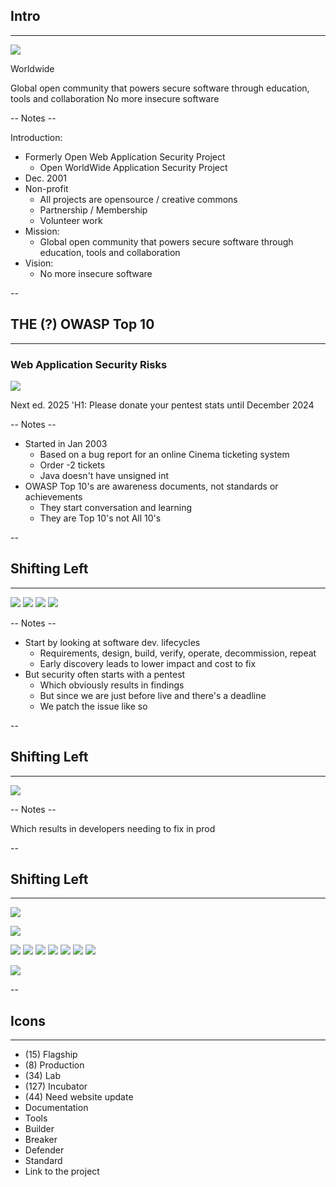 ## Intro
<hr />



![](./pics/OWASP_top10/owasp_logo.png)<!-- .element class="center-xy" style="position: fixed; box-shadow:none; width: 500px;"  -->


<span>Worldwide</span><!-- .element class="fragment" style="font-size: 24px; font-weight: bold; display: block; opacity: 1; transform: rotate(-25deg); background-color: white; color: red; position: fixed; top: 400px; left: 450px; width: 90px; height: 23px;" -->


<span>Global open community that powers secure software through education, tools and collaboration</span><!-- .element class="fragment center-x" style="font-size: 20px; position: fixed; bottom: 150px; width: 900px;" -->
<span>No more insecure software</span><!-- .element class="fragment center-x" style="font-size: 80px; position: fixed; bottom: 50px; width: 900px;" -->


-- Notes --

Introduction:
* Formerly Open Web Application Security Project
  * Open WorldWide Application Security Project
* Dec. 2001
* Non-profit
  * All projects are opensource / creative commons
  * Partnership / Membership
  * Volunteer work
* Mission:
  * Global open community that powers secure software through education, tools and collaboration
* Vision:
  * No more insecure software

--

## THE (?) OWASP Top 10
<hr />

### Web Application Security Risks

![](./pics/OWASP_top10/OWASP_Top_10_Web_Vuln.png)<!-- .element class="center-x" style="position: fixed; box-shadow:none; width: 900px; top: 150px;"  -->

<span>Next ed. 2025 'H1: Please donate your pentest stats until December 2024</span><!-- .element class="fragment center-x" style="font-size: 25px; position: fixed; bottom: 50px; width: 800px;" -->

-- Notes --

* Started in Jan 2003
  * Based on a bug report for an online Cinema ticketing system
  * Order -2 tickets
  * Java doesn't have unsigned int
* OWASP Top 10's are awareness documents, not standards or achievements
  * They start conversation and learning
  * They are Top 10's not All 10's

--

## Shifting Left
<hr />

![](pics/ssdlc/SDLC.png)<!-- .element style="box-shadow:none; position: fixed; left: 100px; top: 400px; width: 800px; " -->
![](pics/ssdlc/bug_cost.jpg)<!-- .element style="z-index: -100; box-shadow:none; position: fixed; left: 40px; bottom: 25px; width: 750px;" class="fragment" data-fragment-index="0" -->
![](pics/ssdlc/SSDLC_Pentest.png)<!-- .element style="box-shadow:none; position: fixed; left: 570px; top: 320px;" class="fragment" data-fragment-index="1" -->
![](pics/ssdlc/security_afterthought.gif)<!-- .element style="position: fixed; box-shadow:none; width: 900px; bottom: 70px;" class="fragment center-x" data-fragment-index="2" -->


-- Notes --

* Start by looking at software dev. lifecycles
  * Requirements, design, build, verify, operate, decommission, repeat
  * Early discovery leads to lower impact and cost to fix
* But security often starts with a pentest
  * Which obviously results in findings
  * But since we are just before live and there's a deadline
  * We patch the issue like so

--

## Shifting Left
<hr />

![](pics/meme/maintainability/fixing_bugs_in_prod.jpeg)<!-- .element class="center-xy" style="position: fixed; box-shadow:none; width: 850px;"  -->


-- Notes --

Which results in developers needing to fix in prod


--

## Shifting Left
<hr />

![](pics/ssdlc/bug_cost.jpg)<!-- .element style="z-index: -100; box-shadow:none; position: fixed; left: 40px; bottom: 25px; width: 750px;" -->

![](pics/ssdlc/SDLC.png)<!-- .element style="box-shadow:none; position: fixed; left: 100px; top: 400px; width: 800px; " -->

![](pics/ssdlc/SSDLC_Risk.png)<!-- .element style="box-shadow:none; position: fixed; left: 130px; top: 320px;" class="fragment" data-fragment-index="0" -->
![](pics/ssdlc/SSDLC_Threat.png)<!-- .element style="box-shadow:none; position: fixed; left: 240px; top: 320px;" class="fragment" data-fragment-index="0" -->
![](pics/ssdlc/SSDLC_Static.png)<!-- .element style="box-shadow:none; position: fixed; left: 350px; top: 320px;" class="fragment" data-fragment-index="0" -->
![](pics/ssdlc/SSDLC_Dynamic.png)<!-- .element style="box-shadow:none; position: fixed; left: 460px; top: 320px;" class="fragment" data-fragment-index="0" -->
![](pics/ssdlc/SSDLC_Pentest.png)<!-- .element style="box-shadow:none; position: fixed; left: 570px; top: 320px;"  -->
![](pics/ssdlc/SSDLC_Config.png)<!-- .element style="box-shadow:none; position: fixed; left: 680px; top: 320px;" class="fragment" data-fragment-index="0" -->
![](pics/ssdlc/SSDLC_Cleanup.png)<!-- .element style="box-shadow:none; position: fixed; left: 780px; top: 320px;" class="fragment" data-fragment-index="0" -->

![](pics/ssdlc/SSDLC_Left.png)<!-- .element style="box-shadow:none; position: fixed; left: 300px; top: 220px;" class="fragment" data-fragment-index="3" -->


--

## Icons
<hr />

* <i class="fas fa-xs fa-flag"> </i> (15) Flagship
* <i class="fas fa-xs fa-industry"> </i> (8) Production
* <i class="fas fa-xs fa-flask"> </i> (34) Lab
* <i class="fas fa-xs fa-egg"> </i> (127) Incubator
* <i class="fas fa-xs fa-question"> </i> (44) Need website update
* <i class="fas fa-xs fa-book"> </i> Documentation
* <i class="fas fa-xs fa-tools"> </i> Tools
* <i class="fas fa-xs fa-toolbox"> </i> Builder
* <i class="fas fa-xs fa-hammer"> </i> Breaker
* <i class="fas fa-xs fa-shield"> </i> Defender
* <i class="fas fa-xs fa-book-open"> </i> Standard
* <a class="fas fa-xs fa-external-link" target="_blank" href="https://owasp.org/www-project-thick-client-top-10/"> </a> Link to the project


